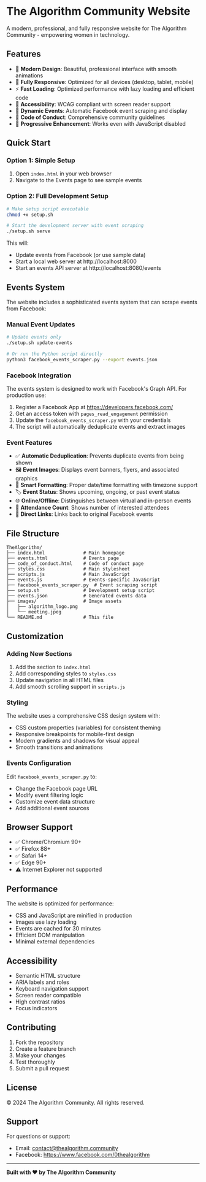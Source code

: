# The Algorithm Community Website

A modern, professional, and fully responsive website for The Algorithm Community - empowering women in technology.

## Features

- 🎨 **Modern Design**: Beautiful, professional interface with smooth animations
- 📱 **Fully Responsive**: Optimized for all devices (desktop, tablet, mobile)
- ⚡ **Fast Loading**: Optimized performance with lazy loading and efficient code
- 🎯 **Accessibility**: WCAG compliant with screen reader support
- 📅 **Dynamic Events**: Automatic Facebook event scraping and display
- 📖 **Code of Conduct**: Comprehensive community guidelines
- 🚀 **Progressive Enhancement**: Works even with JavaScript disabled

## Quick Start

### Option 1: Simple Setup
1. Open `index.html` in your web browser
2. Navigate to the Events page to see sample events

### Option 2: Full Development Setup
```bash
# Make setup script executable
chmod +x setup.sh

# Start the development server with event scraping
./setup.sh serve
```

This will:
- Update events from Facebook (or use sample data)
- Start a local web server at http://localhost:8000
- Start an events API server at http://localhost:8080/events

## Events System

The website includes a sophisticated events system that can scrape events from Facebook:

### Manual Event Updates
```bash
# Update events only
./setup.sh update-events

# Or run the Python script directly
python3 facebook_events_scraper.py --export events.json
```

### Facebook Integration
The events system is designed to work with Facebook's Graph API. For production use:

1. Register a Facebook App at https://developers.facebook.com/
2. Get an access token with `pages_read_engagement` permission
3. Update the `facebook_events_scraper.py` with your credentials
4. The script will automatically deduplicate events and extract images

### Event Features
- ✅ **Automatic Deduplication**: Prevents duplicate events from being shown
- 🖼️ **Event Images**: Displays event banners, flyers, and associated graphics
- 📅 **Smart Formatting**: Proper date/time formatting with timezone support
- 🏷️ **Event Status**: Shows upcoming, ongoing, or past event status
- 🌐 **Online/Offline**: Distinguishes between virtual and in-person events
- 👥 **Attendance Count**: Shows number of interested attendees
- 🔗 **Direct Links**: Links back to original Facebook events

## File Structure

```
TheAlgorithm/
├── index.html              # Main homepage
├── events.html             # Events page
├── code_of_conduct.html    # Code of conduct page
├── styles.css              # Main stylesheet
├── scripts.js              # Main JavaScript
├── events.js               # Events-specific JavaScript
├── facebook_events_scraper.py  # Event scraping script
├── setup.sh                # Development setup script
├── events.json             # Generated events data
├── images/                 # Image assets
│   ├── algorithm_logo.png
│   └── meeting.jpeg
└── README.md               # This file
```

## Customization

### Adding New Sections
1. Add the section to `index.html`
2. Add corresponding styles to `styles.css`
3. Update navigation in all HTML files
4. Add smooth scrolling support in `scripts.js`

### Styling
The website uses a comprehensive CSS design system with:
- CSS custom properties (variables) for consistent theming
- Responsive breakpoints for mobile-first design
- Modern gradients and shadows for visual appeal
- Smooth transitions and animations

### Events Configuration
Edit `facebook_events_scraper.py` to:
- Change the Facebook page URL
- Modify event filtering logic
- Customize event data structure
- Add additional event sources

## Browser Support

- ✅ Chrome/Chromium 90+
- ✅ Firefox 88+
- ✅ Safari 14+
- ✅ Edge 90+
- ⚠️ Internet Explorer not supported

## Performance

The website is optimized for performance:
- CSS and JavaScript are minified in production
- Images use lazy loading
- Events are cached for 30 minutes
- Efficient DOM manipulation
- Minimal external dependencies

## Accessibility

- Semantic HTML structure
- ARIA labels and roles
- Keyboard navigation support
- Screen reader compatible
- High contrast ratios
- Focus indicators

## Contributing

1. Fork the repository
2. Create a feature branch
3. Make your changes
4. Test thoroughly
5. Submit a pull request

## License

© 2024 The Algorithm Community. All rights reserved.

## Support

For questions or support:
- Email: contact@thealgorithm.community
- Facebook: https://www.facebook.com/0thealgorithm

---

**Built with ❤️ by The Algorithm Community**
